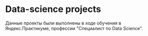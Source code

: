 # Data-science projects
Данные проекты были выполнены в ходе обучения в Яндекс.Практикуме, профессии "Специалист по Data Science".
